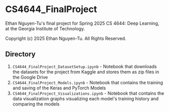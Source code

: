# CS4644_FinalProject

Ethan Nguyen-Tu's final project for Spring 2025 CS 4644: Deep Learning, at the Georgia Institute of Technology.

Copyright (c) 2025 Ethan Nguyen-Tu. All Rights Reserved.

## Directory

1. `CS4644_FinalProject_DatasetSetup.ipynb` - Notebook that downloads the datasets for the project from Kaggle and stores them as zip files in the Google Drive
2. `CS4644_FinalProject_Models.ipynb` - Notebook that contains the training and saving of the Keras and PyTorch Models
3. `CS4644_FinalProject_Visualizations.ipynb` - Notebook that contains the data visualization graphs visualizing each model's training history and comparing the models
